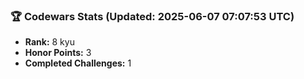 ### 🏆 Codewars Stats (Updated: 2025-06-07 07:07:53 UTC)

- **Rank:** 8 kyu
- **Honor Points:** 3
- **Completed Challenges:** 1
